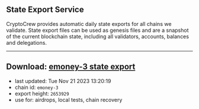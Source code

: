 ## State Export Service
CryptoCrew provides automatic daily state exports for all chains we validate. State export files can be used as genesis files and are a snapshot of the current blockchain state, including all validators, accounts, balances and delegations.

---
**Download: [emoney-3 state export](https://dl.ccvalidators.com/SERVICE/emoney/emoney-3_export_2653929.json)**
---

- last updated: Tue Nov 21 2023 13:20:19
- chain id: `emoney-3`
- export height: `2653929`
- use for: airdrops, local tests, chain recovery
